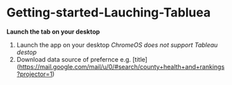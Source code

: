 # Getting-started-Lauching-Tabluea
**Launch the tab on your desktop**
1. Launch the app on your desktop *ChromeOS does not support Tableau destop*
2. Download data source of prefernce e.g. [title] (https://mail.google.com/mail/u/0/#search/county+health+and+rankings?projector=1)

